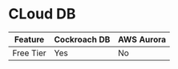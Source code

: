 # CLoud DB

|Feature|Cockroach DB|AWS Aurora|
|-------|------------|----------|
| Free Tier | Yes    |No        |
